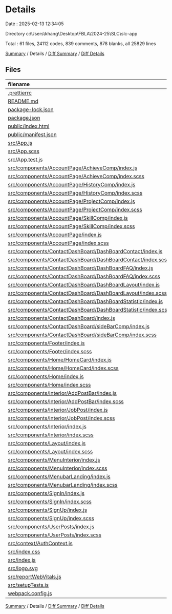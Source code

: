 # Details

Date : 2025-02-13 12:34:05

Directory c:\\Users\\khang\\Desktop\\FBLA\\2024-25\\SLC\\slc-app

Total : 61 files,  24112 codes, 839 comments, 878 blanks, all 25829 lines

[Summary](results.md) / Details / [Diff Summary](diff.md) / [Diff Details](diff-details.md)

## Files
| filename | language | code | comment | blank | total |
| :--- | :--- | ---: | ---: | ---: | ---: |
| [.prettierrc](/.prettierrc) | JSON | 6 | 0 | 0 | 6 |
| [README.md](/README.md) | Markdown | 10 | 0 | 8 | 18 |
| [package-lock.json](/package-lock.json) | JSON | 19,060 | 0 | 1 | 19,061 |
| [package.json](/package.json) | JSON | 73 | 0 | 1 | 74 |
| [public/index.html](/public/index.html) | HTML | 21 | 0 | 1 | 22 |
| [public/manifest.json](/public/manifest.json) | JSON | 25 | 0 | 1 | 26 |
| [src/App.js](/src/App.js) | JavaScript | 34 | 14 | 5 | 53 |
| [src/App.scss](/src/App.scss) | SCSS | 27 | 0 | 6 | 33 |
| [src/App.test.js](/src/App.test.js) | JavaScript | 7 | 0 | 2 | 9 |
| [src/components/AccountPage/AchieveComp/index.js](/src/components/AccountPage/AchieveComp/index.js) | JavaScript | 203 | 4 | 27 | 234 |
| [src/components/AccountPage/AchieveComp/index.scss](/src/components/AccountPage/AchieveComp/index.scss) | SCSS | 26 | 0 | 6 | 32 |
| [src/components/AccountPage/HistoryComp/index.js](/src/components/AccountPage/HistoryComp/index.js) | JavaScript | 231 | 9 | 26 | 266 |
| [src/components/AccountPage/HistoryComp/index.scss](/src/components/AccountPage/HistoryComp/index.scss) | SCSS | 23 | 1 | 6 | 30 |
| [src/components/AccountPage/ProjectComp/index.js](/src/components/AccountPage/ProjectComp/index.js) | JavaScript | 150 | 7 | 22 | 179 |
| [src/components/AccountPage/ProjectComp/index.scss](/src/components/AccountPage/ProjectComp/index.scss) | SCSS | 24 | 4 | 7 | 35 |
| [src/components/AccountPage/SkillComp/index.js](/src/components/AccountPage/SkillComp/index.js) | JavaScript | 195 | 4 | 25 | 224 |
| [src/components/AccountPage/SkillComp/index.scss](/src/components/AccountPage/SkillComp/index.scss) | SCSS | 24 | 0 | 6 | 30 |
| [src/components/AccountPage/index.js](/src/components/AccountPage/index.js) | JavaScript | 401 | 17 | 45 | 463 |
| [src/components/AccountPage/index.scss](/src/components/AccountPage/index.scss) | SCSS | 337 | 20 | 60 | 417 |
| [src/components/ContactDashBoard/DashBoardContact/index.js](/src/components/ContactDashBoard/DashBoardContact/index.js) | JavaScript | 85 | 7 | 7 | 99 |
| [src/components/ContactDashBoard/DashBoardContact/index.scss](/src/components/ContactDashBoard/DashBoardContact/index.scss) | SCSS | 121 | 0 | 24 | 145 |
| [src/components/ContactDashBoard/DashBoardFAQ/index.js](/src/components/ContactDashBoard/DashBoardFAQ/index.js) | JavaScript | 79 | 6 | 5 | 90 |
| [src/components/ContactDashBoard/DashBoardFAQ/index.scss](/src/components/ContactDashBoard/DashBoardFAQ/index.scss) | SCSS | 78 | 7 | 15 | 100 |
| [src/components/ContactDashBoard/DashBoardLayout/index.js](/src/components/ContactDashBoard/DashBoardLayout/index.js) | JavaScript | 37 | 8 | 10 | 55 |
| [src/components/ContactDashBoard/DashBoardLayout/index.scss](/src/components/ContactDashBoard/DashBoardLayout/index.scss) | SCSS | 17 | 3 | 3 | 23 |
| [src/components/ContactDashBoard/DashBoardStatistic/index.js](/src/components/ContactDashBoard/DashBoardStatistic/index.js) | JavaScript | 0 | 67 | 6 | 73 |
| [src/components/ContactDashBoard/DashBoardStatistic/index.scss](/src/components/ContactDashBoard/DashBoardStatistic/index.scss) | SCSS | 0 | 236 | 38 | 274 |
| [src/components/ContactDashBoard/index.js](/src/components/ContactDashBoard/index.js) | JavaScript | 21 | 7 | 4 | 32 |
| [src/components/ContactDashBoard/sideBarComp/index.js](/src/components/ContactDashBoard/sideBarComp/index.js) | JavaScript | 31 | 7 | 5 | 43 |
| [src/components/ContactDashBoard/sideBarComp/index.scss](/src/components/ContactDashBoard/sideBarComp/index.scss) | SCSS | 67 | 10 | 11 | 88 |
| [src/components/Footer/index.js](/src/components/Footer/index.js) | JavaScript | 47 | 0 | 3 | 50 |
| [src/components/Footer/index.scss](/src/components/Footer/index.scss) | SCSS | 116 | 89 | 39 | 244 |
| [src/components/Home/HomeCard/index.js](/src/components/Home/HomeCard/index.js) | JavaScript | 95 | 6 | 8 | 109 |
| [src/components/Home/HomeCard/index.scss](/src/components/Home/HomeCard/index.scss) | SCSS | 445 | 42 | 90 | 577 |
| [src/components/Home/index.js](/src/components/Home/index.js) | JavaScript | 42 | 6 | 8 | 56 |
| [src/components/Home/index.scss](/src/components/Home/index.scss) | SCSS | 221 | 24 | 41 | 286 |
| [src/components/Interior/AddPostBar/index.js](/src/components/Interior/AddPostBar/index.js) | JavaScript | 171 | 20 | 36 | 227 |
| [src/components/Interior/AddPostBar/index.scss](/src/components/Interior/AddPostBar/index.scss) | SCSS | 56 | 15 | 12 | 83 |
| [src/components/Interior/JobPost/index.js](/src/components/Interior/JobPost/index.js) | JavaScript | 44 | 7 | 7 | 58 |
| [src/components/Interior/JobPost/index.scss](/src/components/Interior/JobPost/index.scss) | SCSS | 72 | 13 | 14 | 99 |
| [src/components/Interior/index.js](/src/components/Interior/index.js) | JavaScript | 249 | 25 | 37 | 311 |
| [src/components/Interior/index.scss](/src/components/Interior/index.scss) | SCSS | 119 | 10 | 24 | 153 |
| [src/components/Layout/index.js](/src/components/Layout/index.js) | JavaScript | 19 | 6 | 5 | 30 |
| [src/components/Layout/index.scss](/src/components/Layout/index.scss) | SCSS | 9 | 2 | 2 | 13 |
| [src/components/MenuInterior/index.js](/src/components/MenuInterior/index.js) | JavaScript | 52 | 7 | 6 | 65 |
| [src/components/MenuInterior/index.scss](/src/components/MenuInterior/index.scss) | SCSS | 14 | 3 | 4 | 21 |
| [src/components/MenubarLanding/index.js](/src/components/MenubarLanding/index.js) | JavaScript | 45 | 2 | 5 | 52 |
| [src/components/MenubarLanding/index.scss](/src/components/MenubarLanding/index.scss) | SCSS | 23 | 4 | 9 | 36 |
| [src/components/SignIn/index.js](/src/components/SignIn/index.js) | JavaScript | 86 | 3 | 15 | 104 |
| [src/components/SignIn/index.scss](/src/components/SignIn/index.scss) | SCSS | 87 | 11 | 20 | 118 |
| [src/components/SignUp/index.js](/src/components/SignUp/index.js) | JavaScript | 217 | 28 | 21 | 266 |
| [src/components/SignUp/index.scss](/src/components/SignUp/index.scss) | SCSS | 128 | 16 | 31 | 175 |
| [src/components/UserPosts/index.js](/src/components/UserPosts/index.js) | JavaScript | 116 | 25 | 19 | 160 |
| [src/components/UserPosts/index.scss](/src/components/UserPosts/index.scss) | SCSS | 42 | 6 | 7 | 55 |
| [src/context/AuthContext.js](/src/context/AuthContext.js) | JavaScript | 122 | 15 | 21 | 158 |
| [src/index.css](/src/index.css) | CSS | 17 | 0 | 3 | 20 |
| [src/index.js](/src/index.js) | JavaScript | 19 | 12 | 3 | 34 |
| [src/logo.svg](/src/logo.svg) | XML | 1 | 0 | 0 | 1 |
| [src/reportWebVitals.js](/src/reportWebVitals.js) | JavaScript | 12 | 0 | 2 | 14 |
| [src/setupTests.js](/src/setupTests.js) | JavaScript | 1 | 4 | 1 | 6 |
| [webpack.config.js](/webpack.config.js) | JavaScript | 12 | 0 | 2 | 14 |

[Summary](results.md) / Details / [Diff Summary](diff.md) / [Diff Details](diff-details.md)